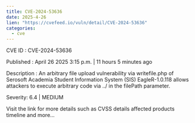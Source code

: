 ```yaml
---
title: CVE-2024-53636
date: 2025-4-26
lien: "https://cvefeed.io/vuln/detail/CVE-2024-53636"
categories:
  - cve
---
```


CVE ID : CVE-2024-53636

Published :  April 26
2025
3:15 p.m. | 11 hours
5 minutes ago

Description : An arbitrary file upload vulnerability via writefile.php of Serosoft Academia Student Information System (SIS) EagleR-1.0.118 allows attackers to execute arbitrary code via ../ in the filePath parameter.

Severity: 6.4 | MEDIUM

Visit the link for more details
such as CVSS details
affected products
timeline
and more...
